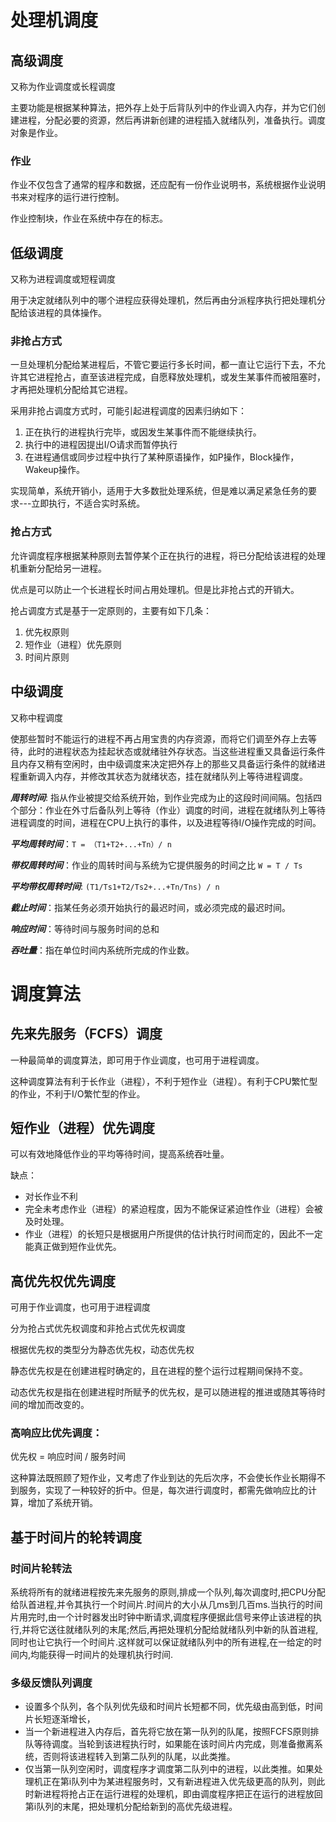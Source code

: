 # 处理机调度
## 高级调度
又称为作业调度或长程调度

主要功能是根据某种算法，把外存上处于后背队列中的作业调入内存，并为它们创建进程，分配必要的资源，然后再讲新创建的进程插入就绪队列，准备执行。调度对象是作业。

### 作业
作业不仅包含了通常的程序和数据，还应配有一份作业说明书，系统根据作业说明书来对程序的运行进行控制。

作业控制块，作业在系统中存在的标志。

## 低级调度
又称为进程调度或短程调度

用于决定就绪队列中的哪个进程应获得处理机，然后再由分派程序执行把处理机分配给该进程的具体操作。

### 非抢占方式
一旦处理机分配给某进程后，不管它要运行多长时间，都一直让它运行下去，不允许其它进程抢占，直至该进程完成，自愿释放处理机，或发生某事件而被阻塞时，才再把处理机分配给其它进程。

采用非抢占调度方式时，可能引起进程调度的因素归纳如下：

1. 正在执行的进程执行完毕，或因发生某事件而不能继续执行。
2. 执行中的进程因提出I/O请求而暂停执行
3. 在进程通信或同步过程中执行了某种原语操作，如P操作，Block操作，Wakeup操作。

实现简单，系统开销小，适用于大多数批处理系统，但是难以满足紧急任务的要求---立即执行，不适合实时系统。

### 抢占方式
允许调度程序根据某种原则去暂停某个正在执行的进程，将已分配给该进程的处理机重新分配给另一进程。

优点是可以防止一个长进程长时间占用处理机。但是比非抢占式的开销大。

抢占调度方式是基于一定原则的，主要有如下几条：

1. 优先权原则
2. 短作业（进程）优先原则
3. 时间片原则

## 中级调度
又称中程调度

使那些暂时不能运行的进程不再占用宝贵的内存资源，而将它们调至外存上去等待，此时的进程状态为挂起状态或就绪驻外存状态。当这些进程重又具备运行条件且内存又稍有空闲时，由中级调度来决定把外存上的那些又具备运行条件的就绪进程重新调入内存，并修改其状态为就绪状态，挂在就绪队列上等待进程调度。

***周转时间***: 指从作业被提交给系统开始，到作业完成为止的这段时间间隔。包括四个部分：作业在外寸后备队列上等待（作业）调度的时间，进程在就绪队列上等待进程调度的时间，进程在CPU上执行的事件，以及进程等待I/O操作完成的时间。

***平均周转时间***：```T = （T1+T2+...+Tn）/ n```

***带权周转时间***：作业的周转时间与系统为它提供服务的时间之比 ```W = T / Ts```

***平均带权周转时间***:  ```(T1/Ts1+T2/Ts2+...+Tn/Tns) / n```

***截止时间***：指某任务必须开始执行的最迟时间，或必须完成的最迟时间。

***响应时间***：等待时间与服务时间的总和

***吞吐量***：指在单位时间内系统所完成的作业数。


# 调度算法
## 先来先服务（FCFS）调度
一种最简单的调度算法，即可用于作业调度，也可用于进程调度。

这种调度算法有利于长作业（进程），不利于短作业（进程）。有利于CPU繁忙型的作业，不利于I/O繁忙型的作业。

## 短作业（进程）优先调度
可以有效地降低作业的平均等待时间，提高系统吞吐量。

缺点：
* 对长作业不利
* 完全未考虑作业（进程）的紧迫程度，因为不能保证紧迫性作业（进程）会被及时处理。
* 作业（进程）的长短只是根据用户所提供的估计执行时间而定的，因此不一定能真正做到短作业优先。

## 高优先权优先调度
可用于作业调度，也可用于进程调度

分为抢占式优先权调度和非抢占式优先权调度

根据优先权的类型分为静态优先权，动态优先权

静态优先权是在创建进程时确定的，且在进程的整个运行过程期间保持不变。

动态优先权是指在创建进程时所赋予的优先权，是可以随进程的推进或随其等待时间的增加而改变的。

### 高响应比优先调度：
优先权 = 响应时间 / 服务时间

这种算法既照顾了短作业，又考虑了作业到达的先后次序，不会使长作业长期得不到服务，实现了一种较好的折中。但是，每次进行调度时，都需先做响应比的计算，增加了系统开销。

## 基于时间片的轮转调度
### 时间片轮转法
系统将所有的就绪进程按先来先服务的原则,排成一个队列,每次调度时,把CPU分配给队首进程,并令其执行一个时间片.时间片的大小从几ms到几百ms.当执行的时间片用完时,由一个计时器发出时钟中断请求,调度程序便据此信号来停止该进程的执行,并将它送往就绪队列的末尾;然后,再把处理机分配给就绪队列中新的队首进程,同时也让它执行一个时间片.这样就可以保证就绪队列中的所有进程,在一给定的时间内,均能获得一时间片的处理机执行时间.

### 多级反馈队列调度
* 设置多个队列，各个队列优先级和时间片长短都不同，优先级由高到低，时间片长短逐渐增长，
* 当一个新进程进入内存后，首先将它放在第一队列的队尾，按照FCFS原则排队等待调度。当轮到该进程执行时，如果能在该时间片内完成，则准备撤离系统，否则将该进程转入到第二队列的队尾，以此类推。
* 仅当第一队列空闲时，调度程序才调度第二队列中的进程，以此类推。如果处理机正在第i队列中为某进程服务时，又有新进程进入优先级更高的队列，则此时新进程将抢占正在运行进程的处理机，即由调度程序把正在运行的进程放回第i队列的末尾，把处理机分配给新到的高优先级进程。
